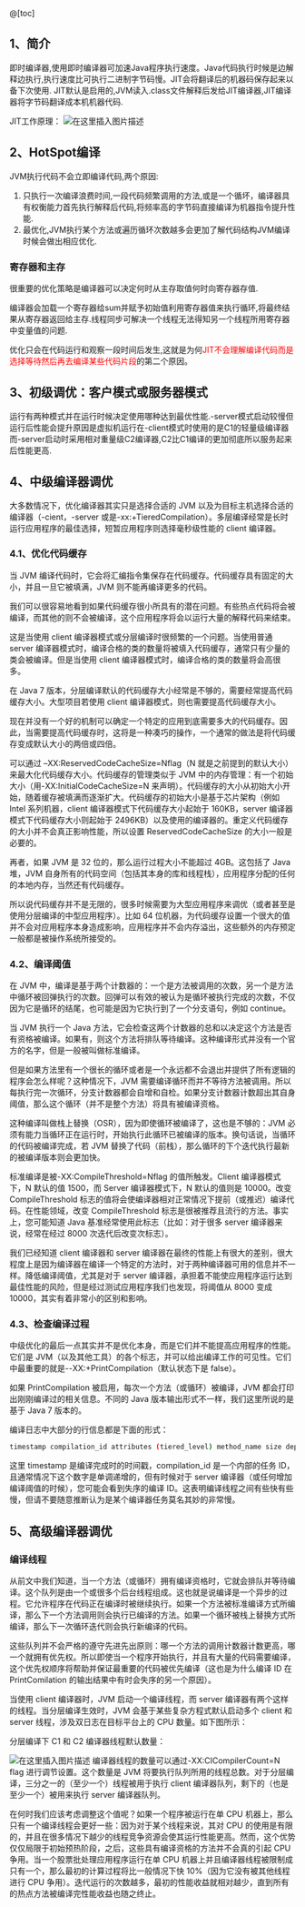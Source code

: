 ﻿@[toc]
## 1、简介
即时编译器,使用即时编译器可加速Java程序执行速度。Java代码执行时候是边解释边执行,执行速度比可执行二进制字节码慢。JIT会将翻译后的机器码保存起来以备下次使用.
JIT默认是启用的,JVM读入.class文件解释后发给JIT编译器,JIT编译器将字节码翻译成本机机器代码.

JIT工作原理：
![在这里插入图片描述](https://img-blog.csdnimg.cn/20200626232943820.png?x-oss-process=image/watermark,type_ZmFuZ3poZW5naGVpdGk,shadow_10,text_aHR0cHM6Ly9ibG9nLmNzZG4ubmV0L3dlaXhpbl80NDI0MDM3MA==,size_16,color_FFFFFF,t_70)
## 2、HotSpot编译
JVM执行代码不会立即编译代码,两个原因:
1. 只执行一次编译浪费时间,一段代码频繁调用的方法,或是一个循坏，编译器具有权衡能力首先执行解释后代码,将频率高的字节码直接编译为机器指令提升性能.
2. 最优化,JVM执行某个方法或遍历循环次数越多会更加了解代码结构JVM编译时候会做出相应优化.

### 寄存器和主存
很重要的优化策略是编译器可以决定何时从主存取值何时向寄存器存值.

编译器会加载一个寄存器给sum并赋予初始值利用寄存器值来执行循环,将最终结果从寄存器返回给主存.线程同步可解决一个线程无法得知另一个线程所用寄存器中变量值的问题.

优化只会在代码运行和观察一段时间后发生,这就是为何<font color=red>JIT不会理解编译代码而是选择等待然后再去编译某些代码片段</font>的第二个原因。
## 3、初级调优：客户模式或服务器模式
运行有两种模式并在运行时候决定使用哪种达到最优性能.-server模式启动较慢但运行后性能会提升原因是虚拟机运行在-client模式时使用的是C1的轻量级编译器而-server启动时采用相对重量级C2编译器,C2比C1编译的更加彻底所以服务起来后性能更高.
## 4、中级编译器调优
大多数情况下，优化编译器其实只是选择合适的 JVM 以及为目标主机选择合适的编译器（-cient，-server 或是-xx:+TieredCompilation）。多层编译经常是长时运行应用程序的最佳选择，短暂应用程序则选择毫秒级性能的 client 编译器。

### 4.1、优化代码缓存
当 JVM 编译代码时，它会将汇编指令集保存在代码缓存。代码缓存具有固定的大小，并且一旦它被填满，JVM 则不能再编译更多的代码。

我们可以很容易地看到如果代码缓存很小所具有的潜在问题。有些热点代码将会被编译，而其他的则不会被编译，这个应用程序将会以运行大量的解释代码来结束。

这是当使用 client 编译器模式或分层编译时很频繁的一个问题。当使用普通 server 编译器模式时，编译合格的类的数量将被填入代码缓存，通常只有少量的类会被编译。但是当使用 client 编译器模式时，编译合格的类的数量将会高很多。

在 Java 7 版本，分层编译默认的代码缓存大小经常是不够的，需要经常提高代码缓存大小。大型项目若使用 client 编译器模式，则也需要提高代码缓存大小。

现在并没有一个好的机制可以确定一个特定的应用到底需要多大的代码缓存。因此，当需要提高代码缓存时，这将是一种凑巧的操作，一个通常的做法是将代码缓存变成默认大小的两倍或四倍。

可以通过 –XX:ReservedCodeCacheSize=Nflag（N 就是之前提到的默认大小）来最大化代码缓存大小。代码缓存的管理类似于 JVM 中的内存管理：有一个初始大小（用-XX:InitialCodeCacheSize=N 来声明）。代码缓存的大小从初始大小开始，随着缓存被填满而逐渐扩大。代码缓存的初始大小是基于芯片架构（例如 Intel 系列机器，client 编译器模式下代码缓存大小起始于 160KB，server 编译器模式下代码缓存大小则起始于 2496KB）以及使用的编译器的。重定义代码缓存的大小并不会真正影响性能，所以设置 ReservedCodeCacheSize 的大小一般是必要的。

再者，如果 JVM 是 32 位的，那么运行过程大小不能超过 4GB。这包括了 Java 堆，JVM 自身所有的代码空间（包括其本身的库和线程栈），应用程序分配的任何的本地内存，当然还有代码缓存。

所以说代码缓存并不是无限的，很多时候需要为大型应用程序来调优（或者甚至是使用分层编译的中型应用程序）。比如 64 位机器，为代码缓存设置一个很大的值并不会对应用程序本身造成影响，应用程序并不会内存溢出，这些额外的内存预定一般都是被操作系统所接受的。

### 4.2、编译阈值
在 JVM 中，编译是基于两个计数器的：一个是方法被调用的次数，另一个是方法中循环被回弹执行的次数。回弹可以有效的被认为是循环被执行完成的次数，不仅因为它是循环的结尾，也可能是因为它执行到了一个分支语句，例如 continue。

当 JVM 执行一个 Java 方法，它会检查这两个计数器的总和以决定这个方法是否有资格被编译。如果有，则这个方法将排队等待编译。这种编译形式并没有一个官方的名字，但是一般被叫做标准编译。

但是如果方法里有一个很长的循环或者是一个永远都不会退出并提供了所有逻辑的程序会怎么样呢？这种情况下，JVM 需要编译循环而并不等待方法被调用。所以每执行完一次循环，分支计数器都会自增和自检。如果分支计数器计数超出其自身阈值，那么这个循环（并不是整个方法）将具有被编译资格。

这种编译叫做栈上替换（OSR），因为即使循环被编译了，这也是不够的：JVM 必须有能力当循环正在运行时，开始执行此循环已被编译的版本。换句话说，当循环的代码被编译完成，若 JVM 替换了代码（前栈），那么循环的下个迭代执行最新的被编译版本则会更加快。

标准编译是被-XX:CompileThreshold=Nflag 的值所触发。Client 编译器模式下，N 默认的值 1500，而 Server 编译器模式下，N 默认的值则是 10000。改变 CompileThreshold 标志的值将会使编译器相对正常情况下提前（或推迟）编译代码。在性能领域，改变 CompileThreshold 标志是很被推荐且流行的方法。事实上，您可能知道 Java 基准经常使用此标志（比如：对于很多 server 编译器来说，经常在经过 8000 次迭代后改变次标志）。

我们已经知道 client 编译器和 server 编译器在最终的性能上有很大的差别，很大程度上是因为编译器在编译一个特定的方法时，对于两种编译器可用的信息并不一样。降低编译阈值，尤其是对于 server 编译器，承担着不能使应用程序运行达到最佳性能的风险，但是经过测试应用程序我们也发现，将阈值从 8000 变成 10000，其实有着非常小的区别和影响。

### 4.3、检查编译过程
中级优化的最后一点其实并不是优化本身，而是它们并不能提高应用程序的性能。它们是 JVM（以及其他工具）的各个标志，并可以给出编译工作的可见性。它们中最重要的就是--XX:+PrintCompilation（默认状态下是 false）。

如果 PrintCompilation 被启用，每次一个方法（或循环）被编译，JVM 都会打印出刚刚编译过的相关信息。不同的 Java 版本输出形式不一样，我们这里所说的是基于 Java 7 版本的。

编译日志中大部分的行信息都是下面的形式：

```bash
timestamp compilation_id attributes (tiered_level) method_name size depot
```

这里 timestamp 是编译完成时的时间戳，compilation_id 是一个内部的任务 ID，且通常情况下这个数字是单调递增的，但有时候对于 server 编译器（或任何增加编译阈值的时候），您可能会看到失序的编译 ID。这表明编译线程之间有些快有些慢，但请不要随意推断认为是某个编译器任务莫名其妙的非常慢。

## 5、高级编译器调优
### 编译线程
从前文中我们知道，当一个方法（或循环）拥有编译资格时，它就会排队并等待编译。这个队列是由一个或很多个后台线程组成。这也就是说编译是一个异步的过程。它允许程序在代码正在编译时被继续执行。如果一个方法被标准编译方式所编译，那么下一个方法调用则会执行已编译的方法。如果一个循环被栈上替换方式所编译，那么下一次循环迭代则会执行新编译的代码。

这些队列并不会严格的遵守先进先出原则：哪一个方法的调用计数器计数更高，哪一个就拥有优先权。所以即使当一个程序开始执行，并且有大量的代码需要编译，这个优先权顺序将帮助并保证最重要的代码被优先编译（这也是为什么编译 ID 在 PrintComilation 的输出结果中有时会失序的另一个原因）。

当使用 client 编译器时，JVM 启动一个编译线程，而 server 编译器有两个这样的线程。当分层编译生效时，JVM 会基于某些复杂方程式默认启动多个 client 和 server 线程，涉及双日志在目标平台上的 CPU 数量。如下图所示：

分层编译下 C1 和 C2 编译器线程默认数量：

![在这里插入图片描述](https://img-blog.csdnimg.cn/20200627201914385.png?x-oss-process=image/watermark,type_ZmFuZ3poZW5naGVpdGk,shadow_10,text_aHR0cHM6Ly9ibG9nLmNzZG4ubmV0L3dlaXhpbl80NDI0MDM3MA==,size_16,color_FFFFFF,t_70)
编译器线程的数量可以通过-XX:CICompilerCount=N flag 进行调节设置。这个数量是 JVM 将要执行队列所用的线程总数。对于分层编译，三分之一的（至少一个）线程被用于执行 client 编译器队列，剩下的（也是至少一个）被用来执行 server 编译器队列。

在何时我们应该考虑调整这个值呢？如果一个程序被运行在单 CPU 机器上，那么只有一个编译线程会更好一些：因为对于某个线程来说，其对 CPU 的使用是有限的，并且在很多情况下越少的线程竞争资源会使其运行性能更高。然而，这个优势仅仅局限于初始预热阶段，之后，这些具有编译资格的方法并不会真的引起 CPU 争用。当一个股票批处理应用程序运行在单 CPU 机器上并且编译器线程被限制成只有一个，那么最初的计算过程将比一般情况下快 10%（因为它没有被其他线程进行 CPU 争用）。迭代运行的次数越多，最初的性能收益就相对越少，直到所有的热点方法被编译完性能收益也随之终止。
